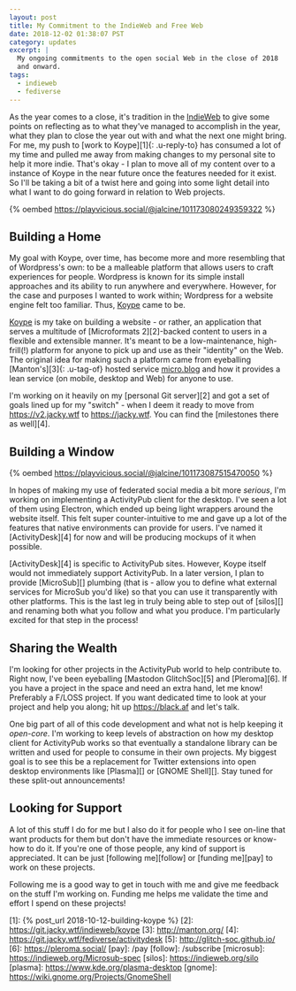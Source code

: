 ```yaml
---
layout: post
title: My Commitment to the IndieWeb and Free Web
date: 2018-12-02 01:38:07 PST
category: updates
excerpt: |
  My ongoing commitments to the open social Web in the close of 2018
  and onward.
tags:
  - indieweb
  - fediverse
---
```


As the year comes to a close, it's tradition in the [IndieWeb][] to give
some points on reflecting as to what they've managed to accomplish in the
year, what they plan to close the year out with and what the next one
might bring. For me, my push to [work to Koype][1]{: .u-reply-to} has consumed a lot of
my time and pulled me away from making changes to my personal site to help
it more indie. That's okay - I plan to move all of my content over to
a instance of Koype in the near future once the features needed for it
exist. So I'll be taking a bit of a twist here and going into some light
detail into what I want to do going forward in relation to Web projects.

{% oembed https://playvicious.social/@jalcine/101173080249359322 %}

## Building a Home

My goal with Koype, over time, has become more and more resembling that of
Wordpress's own: to be a malleable platform that allows users to craft
experiences for people. Wordpress is known for its simple install
approaches and its ability to run anywhere and everywhere. However, for
the case and purposes I wanted to work within; Wordpress for a website
engine felt too familiar. Thus, [Koype][] came to be.

[Koype][] is my take on building a website - or rather, an application
that serves a multitude of [Microformats 2][2]-backed content to users in
a flexible and extensible manner. It's meant to be a low-maintenance,
high-frill(!) platform for anyone to pick up and use as their "identity"
on the Web. The original idea for making such a platform came from
eyeballing [Manton's][3]{: .u-tag-of} hosted service [micro.blog][] and
how it provides a lean service (on mobile, desktop and Web) for anyone to use.

I'm working on it heavily on my [personal Git server][2] and got a set of
goals lined up for my "switch" - when I deem it ready to move from
<https://v2.jacky.wtf> to <https://jacky.wtf>. You can find the [milestones
there as well][4].

## Building a Window

{% oembed https://playvicious.social/@jalcine/101173087515470050 %}

In hopes of making my use of federated social media a bit more _serious_,
I'm working on implementing a ActivityPub client for the desktop. I've seen
a lot of them using Electron, which ended up being light wrappers around the
website itself. This felt super counter-intuitive to me and gave up a lot of the
features that native environments can provide for users. I've named it [ActivityDesk][4]
for now and will be producing mockups of it when possible.

[ActivityDesk][4] is specific to ActivityPub sites. However, Koype itself would
not immediately support ActivityPub. In a later version, I plan to provide [MicroSub][]
plumbing (that is - allow you to define what external services for MicroSub you'd like)
so that you can use it transparently with other platforms. This is the last leg in truly
being able to step out of [silos][] and renaming both what you follow and what you produce.
I'm particularly excited for that step in the process!

## Sharing the Wealth

I'm looking for other projects in the ActivityPub world to help contribute to. Right now,
I've been eyeballing [Mastodon GlitchSoc][5] and [Pleroma][6]. If you have a project in
the space and need an extra hand, let me know! Preferably a F/LOSS project. If you want
dedicated time to look at your project and help you along; hit up <https://black.af> and
let's talk.

One big part of all of this code development and what not is help keeping it _open-core_.
I'm working to keep levels of abstraction on how my desktop client for ActivityPub works
so that eventually a standalone library can be written and used for people to consume in
their own projects. My biggest goal is to see this be a replacement for Twitter 
extensions into open desktop environments like [Plasma][] or [GNOME Shell][]. Stay tuned
for these split-out announcements!

## Looking for Support

A lot of this stuff I do for me but I also do it for people who I see on-line that
want products for them but don't have the immediate resources or know-how to do it.
If you're one of those people, any kind of support is appreciated. It can be just
[following me][follow] or [funding me][pay] to work on these projects.

Following me is a good way to get in touch with me and give me feedback on
the stuff I'm working on. Funding me helps me validate the time and effort I spend
on these projects!

[koype]: https://git.jacky.wtf/indieweb/koype
[indieweb]: https://indieweb.org/why
[micro.blog]: https://micro.blog/
[1]: {% post_url 2018-10-12-building-koype %}
[2]: https://git.jacky.wtf/indieweb/koype
[3]: http://manton.org/
[4]: https://git.jacky.wtf/fediverse/activitydesk
[5]: http://glitch-soc.github.io/
[6]: https://pleroma.social/
[pay]: /pay
[follow]: /subscribe
[microsub]: https://indieweb.org/Microsub-spec
[silos]: https://indieweb.org/silo
[plasma]: https://www.kde.org/plasma-desktop
[gnome]: https://wiki.gnome.org/Projects/GnomeShell

